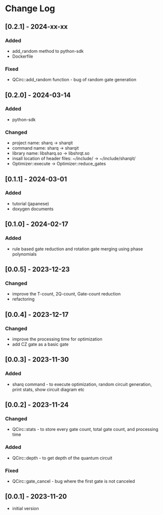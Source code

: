 # Change Log

## [0.2.1] - 2024-xx-xx
### Added
- add_random method to python-sdk
- Dockerfile
### Fixed
- QCirc::add_random function - bug of random gate generation

## [0.2.0] - 2024-03-14
### Added
- python-sdk
### Changed
- project name: sharq -> sharqit
- command name: sharq -> sharqit
- library name: libsharq.so -> libshrqt.so
- insall location of header files: ~/include/ -> ~/include/sharqit/
- Optimizer::execute -> Optimizer::reduce_gates

## [0.1.1] - 2024-03-01
### Added
- tutorial (japanese)
- doxygen documents

## [0.1.0] - 2024-02-17
### Added
- rule based gate reduction and rotation gate merging using phase polynomials

## [0.0.5] - 2023-12-23
### Changed
- improve the T-count, 2Q-count, Gate-count reduction
- refactoring

## [0.0.4] - 2023-12-17
### Changed
- improve the processing time for optimization
- add CZ gate as a basic gate

## [0.0.3] - 2023-11-30
### Added
- sharq command - to execute optimization, random circuit generation, print stats, show circuit diagram etc

## [0.0.2] - 2023-11-24
### Changed
- QCirc::stats - to store every gate count, total gate count, and processing time
### Added
- QCirc::depth - to get depth of the quantum circuit
### Fixed
- QCirc::gate_cancel - bug where the first gate is not canceled

## [0.0.1] - 2023-11-20
- initial version
